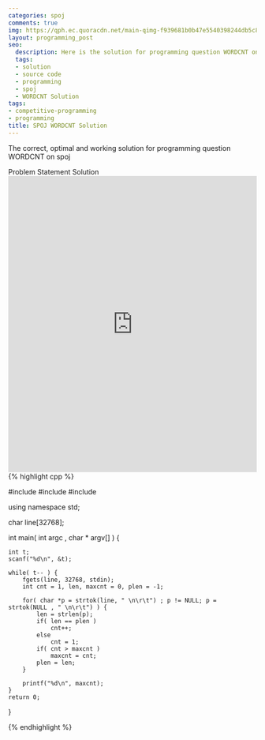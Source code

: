 ```yaml
---
categories: spoj
comments: true
img: https://qph.ec.quoracdn.net/main-qimg-f939681b0b47e5540398244db5c8966f?convert_to_webp=true
layout: programming_post
seo:
  description: Here is the solution for programming question WORDCNT on spoj
  tags:
  - solution
  - source code
  - programming
  - spoj
  - WORDCNT Solution
tags:
- competitive-programming
- programming
title: SPOJ WORDCNT Solution
---
```

The correct, optimal and working solution for programming question WORDCNT on spoj

<div class="ui secondary pointing large menu">
  <a class="grey item" data-tab="problem-statement">
    Problem Statement
  </a>
  <a class="active item grey" data-tab="solution">
    Solution
  </a>
</div>
<div class="ui bottom attached tab" data-tab="problem-statement">
    <iframe src="http://www.spoj.com/problems/WORDCNT/" width="100%" height="600px" style="overflow: scroll; border: none;"></iframe>
</div>
<div class="ui bottom attached active tab" data-tab="solution">
{% highlight cpp %}

#include <cstdio>
#include <cstring>
#include <iostream>

using namespace std;

char line[32768];

int main( int argc , char * argv[] ) {

	int t;
	scanf("%d\n", &t);

	while( t-- ) {
		fgets(line, 32768, stdin);
		int cnt = 1, len, maxcnt = 0, plen = -1;

		for( char *p = strtok(line, " \n\r\t") ; p != NULL; p = strtok(NULL , " \n\r\t") ) {
			len = strlen(p);
			if( len == plen )
				cnt++;
			else
				cnt = 1;
			if( cnt > maxcnt )
				maxcnt = cnt;
			plen = len;
		}

		printf("%d\n", maxcnt);
	}
	return 0;
}


{% endhighlight %}
</div>
